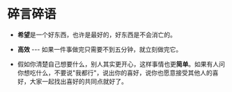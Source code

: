 # 碎言碎语
- **希望**是一个好东西，也许是最好的，好东西是不会消亡的。

- **高效** --- 如果一件事做完只需要不到五分钟，就立刻做完它。

- 假如你清楚自己想要什么，别人其实更开心，这样事情也更**简单**。如果有人问你想吃什么，不要说"我都行"，说出你的喜好，说你也愿意接受其他人的喜好，大家一起找出喜好的共同点就好了。